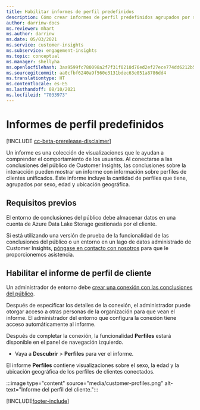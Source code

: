 ```yaml
---
title: Habilitar informes de perfil predefinidos
description: Cómo crear informes de perfil predefinidos agrupados por sexo, edad y condado o región de origen.
author: darrinw-docs
ms.reviewer: mhart
ms.author: darrinw
ms.date: 05/03/2021
ms.service: customer-insights
ms.subservice: engagement-insights
ms.topic: conceptual
ms.manager: shellyha
ms.openlocfilehash: 3aa9599fc780098a2f7f31f0210d76ed2ef27ece774dd6212b5cb2a599ad537e
ms.sourcegitcommit: aa0cfbf6240a9f560e3131bdec63e051a8786dd4
ms.translationtype: HT
ms.contentlocale: es-ES
ms.lasthandoff: 08/10/2021
ms.locfileid: "7033973"
---
```

# <a name="out-of-box-profile-reports"></a>Informes de perfil predefinidos

[!INCLUDE [cc-beta-prerelease-disclaimer](includes/cc-beta-prerelease-disclaimer.md)]

Un informe es una colección de visualizaciones que le ayudan a comprender el comportamiento de los usuarios. Al conectarse a las conclusiones del público de Customer Insights, las conclusiones sobre la interacción pueden mostrar un informe con información sobre perfiles de clientes unificados. Este informe incluye la cantidad de perfiles que tiene, agrupados por sexo, edad y ubicación geográfica.

## <a name="prerequisites"></a>Requisitos previos

El entorno de conclusiones del público debe almacenar datos en una cuenta de Azure Data Lake Storage gestionada por el cliente.

Si está utilizando una versión de prueba de la funcionalidad de las conclusiones del público o un entorno en un lago de datos administrado de Customer Insights, [póngase en contacto con nosotros](https://go.microsoft.com/fwlink/?linkid=2145734) para que le proporcionemos asistencia.  


## <a name="enable-the-customer-profile-report"></a>Habilitar el informe de perfil de cliente

Un administrador de entorno debe [crear una conexión con las conclusiones del público](configure-connections.md).

Después de especificar los detalles de la conexión, el administrador puede otorgar acceso a otras personas de la organización para que vean el informe. El administrador del entorno que configura la conexión tiene acceso automáticamente al informe. 

Después de completar la conexión, la funcionalidad **Perfiles** estará disponible en el panel de navegación izquierdo. 

- Vaya a **Descubrir** > **Perfiles** para ver el informe.

El informe **Perfiles** contiene visualizaciones sobre el sexo, la edad y la ubicación geográfica de los perfiles de clientes conectados.

:::image type="content" source="media/customer-profiles.png" alt-text="Informe del perfil del cliente.":::

[!INCLUDE[footer-include](../includes/footer-banner.md)]